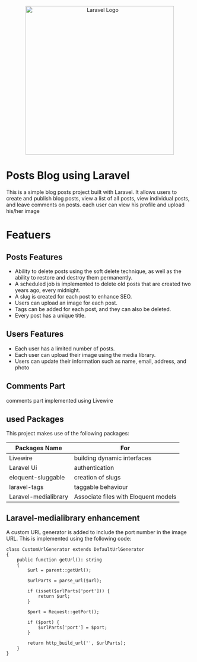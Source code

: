 <p align="center"><a href="https://laravel.com" target="_blank"><img src="https://raw.githubusercontent.com/laravel/art/master/logo-lockup/5%20SVG/2%20CMYK/1%20Full%20Color/laravel-logolockup-cmyk-red.svg" width="400" alt="Laravel Logo"></a></p>


# Posts Blog using Laravel 

This is a simple blog posts project built with Laravel. It allows users to create and publish blog posts, view a list of all posts, view individual posts, and leave comments on posts.
each user can view his profile and upload his/her image 

# Featuers
## Posts Features
- Ability to delete posts using the soft delete technique, as well as the ability to restore and destroy them permanently.
- A scheduled job is implemented to delete old posts that are created two years ago, every midnight.
- A slug is created for each post to enhance SEO.
- Users can upload an image for each post. 
- Tags can be added for each post, and they can also be deleted.
- Every post has a unique title.
## Users Features
- Each user has a limited number of posts.
- Each user can upload their image using the media library.
- Users can update their information such as name, email, address, and photo
## Comments Part
comments part implemented using Livewire 

## used Packages 

This project makes use of the following packages:

| Packages Name | For |
| ------------- | ------------- |
| Livewire  | building dynamic interfaces  |
| Laravel Ui  | authentication   |
| eloquent-sluggable  |  creation of slugs  |
| laravel-tags |  taggable behaviour  |
| Laravel-medialibrary |  Associate files with Eloquent models  |

## Laravel-medialibrary enhancement

A custom URL generator is added to include the port number in the image URL. This is implemented using the following code:
```
class CustomUrlGenerator extends DefaultUrlGenerator
{
    public function getUrl(): string
    {
        $url = parent::getUrl();

        $urlParts = parse_url($url);

        if (isset($urlParts['port'])) {
            return $url;
        }

        $port = Request::getPort();

        if ($port) {
            $urlParts['port'] = $port;
        }

        return http_build_url('', $urlParts);
    }
}
```


